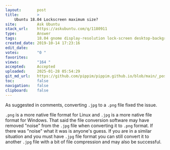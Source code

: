 ```yaml
---
layout:       post
title:        >
    Ubuntu 18.04 Lockscreen maximum size?
site:         Ask Ubuntu
stack_url:    https://askubuntu.com/q/1180911
type:         Answer
tags:         18.04 gnome display-resolution lock-screen desktop-background
created_date: 2019-10-14 17:23:16
edit_date:    
votes:        "0 "
favorites:    
views:        "164 "
accepted:     Accepted
uploaded:     2025-01-28 05:54:29
git_md_url:   https://github.com/pippim/pippim.github.io/blob/main/_posts/2019/2019-10-14-Ubuntu-18.04-Lockscreen-maximum-size_.md
toc:          false
navigation:   false
clipboard:    false
---
```


As suggested in comments, converting `.jpg` to a `.png` file fixed the issue.

`.png` is a more native file format for Linux and `.jpg` is a more native file format for Windows. That said the file conversion software may have removed "noise" from the `.jpg` file when converting it to `.png` format. If there was "noise" what it was is anyone's guess. If you are in a similar situation and you must have `.jpg` file format you can still convert it to another `.jpg` file with a bit of file compression and may also be successful.
